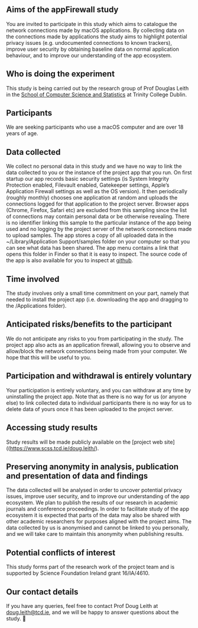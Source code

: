 ## Aims of the appFirewall study
You are invited to participate in this study which aims to catalogue the network connections made by macOS applications.    By collecting data on the connections made by applications the study aims to highlight potential privacy issues (e.g. undocumented connections to known trackers), improve user security by obtaining baseline data on normal application behaviour, and to improve our understanding of the app ecosystem.

## Who is doing the experiment
This study is being carried out by the research group of Prof Douglas Leith in the [School of Computer Science and Statistics](https://www.scss.tcd.ie/doug.leith/) at Trinity College Dublin.

## Participants
We are seeking participants who use a macOS computer and are over 18 years of age.

## Data collected
We collect no personal data in this study and we have no way to link the data collected to you or the instance of the project app that you run.   On first startup our app records basic security settings (is System Integrity Protection enabled, Filevault enabled, Gatekeeper settings, Apple’s Application Firewall settings as well as the OS version).  It then periodically (roughly monthly) chooses one application at random and uploads the connections logged for that application to the project server.   Browser apps (Chrome, Firefox, Safari etc) are excluded from this sampling since the list of connections may contain personal data or be otherwise revealing.  There is no identifier linking this sample to the particular instance of the app being used and no logging by the project server of the network connections made to upload samples.  The app stores a copy of all uploaded data in the ~/Library/Application Support/samples folder on your computer so that you can see what data has been shared.  The app menu contains a link that opens this folder in Finder so that it is easy to inspect.   The source code of the app is also available for you to inspect at [github](https://github.com/doug-leith/appFirewall).

## Time involved
The study involves only a small time commitment on your part, namely that needed to install the project app (i.e. downloading the app and dragging to the /Applications folder).   

## Anticipated risks/benefits to the participant
We do not anticipate any risks to you from participating in the study.  The project app also acts as an application firewall, allowing you to observe and allow/block the network connections being made from your computer.  We hope that this will be useful to you.

## Participation and withdrawal is entirely voluntary
Your participation is entirely voluntary, and you can withdraw at any time by uninstalling the project app.  Note that as there is no way for us (or anyone else) to link collected data to individual participants there is no way for us to delete data of yours once it has been uploaded to the project server.

## Accessing study results
Study results will be made publicly available on the [project web site]((https://www.scss.tcd.ie/doug.leith/).   

## Preserving anonymity in analysis, publication and presentation of data and findings
The data collected will be analysed in order to uncover potential privacy issues, improve user security, and to improve our understanding of the app ecosystem.  We plan to publish the results of our research in academic journals and conference proceedings.  In order to facilitate study of the app ecosystem it is expected that parts of the data may also be shared with other academic researchers for purposes aligned with the project aims.  The data collected by us is anonymised and cannot be linked to you personally, and we will take care to maintain this anonymity when publishing results.

## Potential conflicts of interest
This study forms part of the research work of the project team and is supported by Science Foundation Ireland grant 16/IA/4610.

## Our contact details 
If you have any queries, feel free to contact Prof Doug Leith at doug.leith@tcd.ie, and we will be happy to answer questions about the study.

